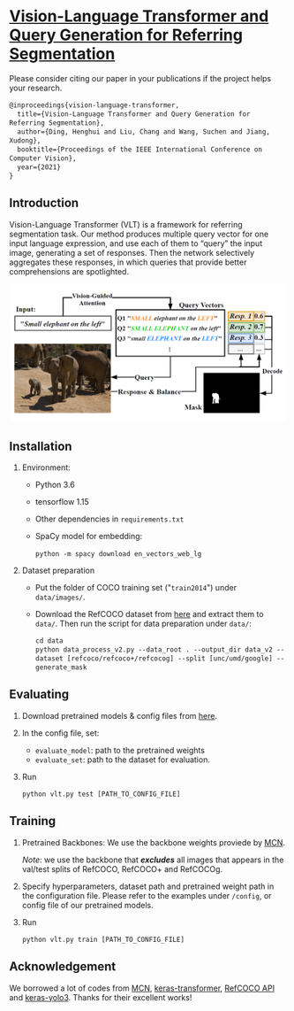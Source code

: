 # [Vision-Language Transformer and Query Generation for Referring Segmentation](https://arxiv.org/abs/2108.05565)

Please consider citing our paper in your publications if the project helps your research.
```
@inproceedings{vision-language-transformer,
  title={Vision-Language Transformer and Query Generation for Referring Segmentation},
  author={Ding, Henghui and Liu, Chang and Wang, Suchen and Jiang, Xudong},
  booktitle={Proceedings of the IEEE International Conference on Computer Vision},
  year={2021}
}
```

## Introduction

Vision-Language Transformer (VLT) is a framework for referring segmentation task. Our method produces multiple query vector for one input language expression, and use each of them to “query” the input image, generating a set of responses. Then the network selectively aggregates these responses, in which queries that provide better comprehensions are spotlighted.

<p align="center">
<img src="fig0.png" width="500px">
</p>

## Installation

1. Environment:

   - Python 3.6
   - tensorflow 1.15
   - Other dependencies in `requirements.txt`
   - SpaCy model for embedding: 
      
      ```python -m spacy download en_vectors_web_lg```

2. Dataset preparation

   - Put the folder of COCO training set ("`train2014`") under `data/images/`.

   - Download the RefCOCO dataset from [here](https://github.com/lichengunc/refer) and extract them to `data/`. Then run the script for data preparation under `data/`:
   
      ```
      cd data
      python data_process_v2.py --data_root . --output_dir data_v2 --dataset [refcoco/refcoco+/refcocog] --split [unc/umd/google] --generate_mask
      ```

## Evaluating

1. Download pretrained models & config files from [here](https://entuedu-my.sharepoint.com/:f:/g/personal/liuc0058_e_ntu_edu_sg/EpE88e5DW1NEl6p7sKlMvrcBhBLeMTuHbtNKDiJCvhQBtQ?e=6thFDa).

2. In the config file, set: 

   - `evaluate_model`: path to the pretrained weights
   - `evaluate_set`: path to the dataset for evaluation.

3. Run
   ```
   python vlt.py test [PATH_TO_CONFIG_FILE]
   ```

## Training

1. Pretrained Backbones:
   We use the backbone weights proviede by [MCN](https://github.com/luogen1996/MCN/blob/master/data/README.md).

   *Note*: we use the backbone that ***excludes*** all images that appears in the val/test splits of RefCOCO, RefCOCO+ and RefCOCOg.

2. Specify hyperparameters, dataset path and pretrained weight path in the configuration file. Please refer to the examples under `/config`, or config file of our pretrained models.

3. Run
   ```
   python vlt.py train [PATH_TO_CONFIG_FILE]
   ```

## Acknowledgement

We borrowed a lot of codes from [MCN](https://github.com/luogen1996/MCN), [keras-transformer](https://github.com/CyberZHG/keras-transformer), [RefCOCO API](https://github.com/lichengunc/refer) and [keras-yolo3](https://github.com/qqwweee/keras-yolo3). Thanks for their excellent works!
